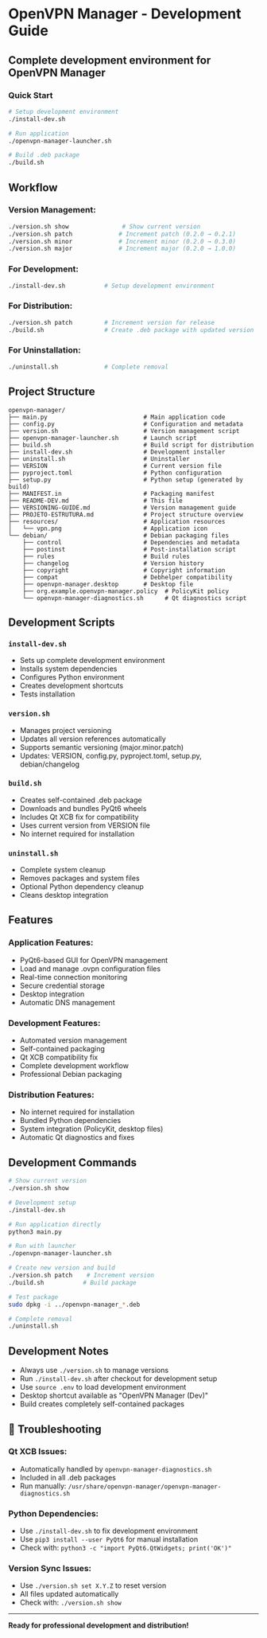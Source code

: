 #  OpenVPN Manager - Development Guide

##  Complete development environment for OpenVPN Manager

###  Quick Start

```bash
# Setup development environment
./install-dev.sh

# Run application
./openvpn-manager-launcher.sh

# Build .deb package
./build.sh
```

##  Workflow

### Version Management:
```bash
./version.sh show               # Show current version
./version.sh patch             # Increment patch (0.2.0 → 0.2.1)
./version.sh minor             # Increment minor (0.2.0 → 0.3.0)
./version.sh major             # Increment major (0.2.0 → 1.0.0)
```

### For Development:
```bash
./install-dev.sh           # Setup development environment
```

### For Distribution:
```bash
./version.sh patch         # Increment version for release
./build.sh                 # Create .deb package with updated version
```

### For Uninstallation:
```bash
./uninstall.sh             # Complete removal
```

##  Project Structure

```
openvpn-manager/
├── main.py                           # Main application code
├── config.py                         # Configuration and metadata
├── version.sh                        # Version management script
├── openvpn-manager-launcher.sh       # Launch script
├── build.sh                          # Build script for distribution
├── install-dev.sh                    # Development installer
├── uninstall.sh                      # Uninstaller
├── VERSION                           # Current version file
├── pyproject.toml                    # Python configuration
├── setup.py                          # Python setup (generated by build)
├── MANIFEST.in                       # Packaging manifest
├── README-DEV.md                     # This file
├── VERSIONING-GUIDE.md               # Version management guide
├── PROJETO-ESTRUTURA.md              # Project structure overview
├── resources/                        # Application resources
│   └── vpn.png                       # Application icon
└── debian/                           # Debian packaging files
    ├── control                       # Dependencies and metadata
    ├── postinst                      # Post-installation script
    ├── rules                         # Build rules
    ├── changelog                     # Version history
    ├── copyright                     # Copyright information
    ├── compat                        # Debhelper compatibility
    ├── openvpn-manager.desktop       # Desktop file
    ├── org.example.openvpn-manager.policy  # PolicyKit policy
    └── openvpn-manager-diagnostics.sh      # Qt diagnostics script
```

##  Development Scripts

### `install-dev.sh`
- Sets up complete development environment
- Installs system dependencies
- Configures Python environment
- Creates development shortcuts
- Tests installation

### `version.sh`
- Manages project versioning
- Updates all version references automatically
- Supports semantic versioning (major.minor.patch)
- Updates: VERSION, config.py, pyproject.toml, setup.py, debian/changelog

### `build.sh`
- Creates self-contained .deb package
- Downloads and bundles PyQt6 wheels
- Includes Qt XCB fix for compatibility
- Uses current version from VERSION file
- No internet required for installation

### `uninstall.sh`
- Complete system cleanup
- Removes packages and system files
- Optional Python dependency cleanup
- Cleans desktop integration

##  Features

###  Application Features:
- PyQt6-based GUI for OpenVPN management
- Load and manage .ovpn configuration files
- Real-time connection monitoring
- Secure credential storage
- Desktop integration
- Automatic DNS management

###  Development Features:
- Automated version management
- Self-contained packaging
- Qt XCB compatibility fix
- Complete development workflow
- Professional Debian packaging

###  Distribution Features:
- No internet required for installation
- Bundled Python dependencies
- System integration (PolicyKit, desktop files)
- Automatic Qt diagnostics and fixes

##  Development Commands

```bash
# Show current version
./version.sh show

# Development setup
./install-dev.sh

# Run application directly
python3 main.py

# Run with launcher
./openvpn-manager-launcher.sh

# Create new version and build
./version.sh patch    # Increment version
./build.sh           # Build package

# Test package
sudo dpkg -i ../openvpn-manager_*.deb

# Complete removal
./uninstall.sh
```

##  Development Notes

- Always use `./version.sh` to manage versions
- Run `./install-dev.sh` after checkout for development setup
- Use `source .env` to load development environment
- Desktop shortcut available as "OpenVPN Manager (Dev)"
- Build creates completely self-contained packages

## 🐛 Troubleshooting

### Qt XCB Issues:
- Automatically handled by `openvpn-manager-diagnostics.sh`
- Included in all .deb packages
- Run manually: `/usr/share/openvpn-manager/openvpn-manager-diagnostics.sh`

### Python Dependencies:
- Use `./install-dev.sh` to fix development environment
- Use `pip3 install --user PyQt6` for manual installation
- Check with: `python3 -c "import PyQt6.QtWidgets; print('OK')"`

### Version Sync Issues:
- Use `./version.sh set X.Y.Z` to reset version
- All files updated automatically
- Check with: `./version.sh show`

---

**Ready for professional development and distribution!** 
